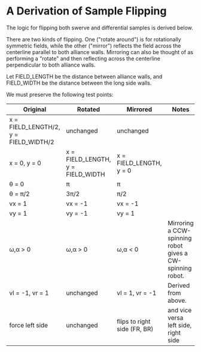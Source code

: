 # A Derivation of Sample Flipping

The logic for flipping both swerve and differential samples is derived below.

There are two kinds of flipping. One ("rotate around") is for rotationally symmetric fields, while the other ("mirror") reflects the field across the centerline parallel to both alliance walls. Mirroring can also be thought of as performing a "rotate" and then reflecting across the centerline perpendicular to both alliance walls.

Let FIELD_LENGTH be the distance between alliance walls, and FIELD_WIDTH be the distance between the long side walls.

We must preserve the following test points:

Original | Rotated | Mirrored | Notes
---------|--------|-|-
x = FIELD_LENGTH/2, y = FIELD_WIDTH/2 | unchanged | unchanged
x = 0, y = 0 | x = FIELD_LENGTH, y = FIELD_WIDTH | x = FIELD_LENGTH, y = 0
θ = 0 | π | π
θ = π/2 | 3π/2 | π/2
vx = 1 | vx = -1 | vx = -1
vy = 1 | vy = -1 | vy = 1
ω,α > 0 | ω,α > 0 | ω,α < 0 | Mirroring a CCW-spinning robot gives a CW-spinning robot.
vl = -1, vr = 1 | unchanged | vl = 1, vr = -1 | Derived from above.
force left side | unchanged | flips to right side (FR, BR) | and vice versa left side, right side
